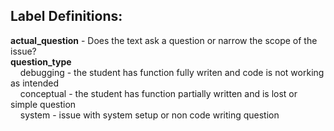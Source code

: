## Label Definitions:

<b>actual_question</b> - Does the text ask a question or narrow the scope of the issue?  
<b>question_type</b>  
    debugging - the student has function fully writen and code is not working as intended  
    conceptual - the student has function partially written and is lost or simple question  
    system - issue with system setup or non code writing question